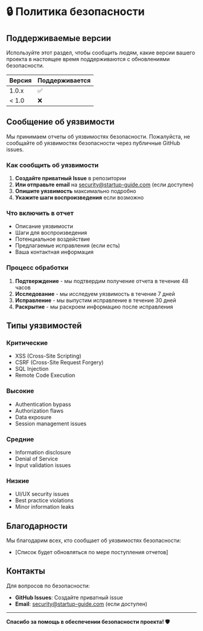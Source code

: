 # 🔒 Политика безопасности

## Поддерживаемые версии

Используйте этот раздел, чтобы сообщить людям, какие версии вашего проекта в настоящее время поддерживаются с обновлениями безопасности.

| Версия | Поддерживается          |
| ------- | ----------------------- |
| 1.0.x   | :white_check_mark:      |
| < 1.0   | :x:                     |

## Сообщение об уязвимости

Мы принимаем отчеты об уязвимостях безопасности. Пожалуйста, не сообщайте об уязвимостях безопасности через публичные GitHub issues.

### Как сообщить об уязвимости

1. **Создайте приватный Issue** в репозитории
2. **Или отправьте email** на security@startup-guide.com (если доступен)
3. **Опишите уязвимость** максимально подробно
4. **Укажите шаги воспроизведения** если возможно

### Что включить в отчет

- Описание уязвимости
- Шаги для воспроизведения
- Потенциальное воздействие
- Предлагаемые исправления (если есть)
- Ваша контактная информация

### Процесс обработки

1. **Подтверждение** - мы подтвердим получение отчета в течение 48 часов
2. **Исследование** - мы исследуем уязвимость в течение 7 дней
3. **Исправление** - мы выпустим исправление в течение 30 дней
4. **Раскрытие** - мы раскроем информацию после исправления

## Типы уязвимостей

### Критические
- XSS (Cross-Site Scripting)
- CSRF (Cross-Site Request Forgery)
- SQL Injection
- Remote Code Execution

### Высокие
- Authentication bypass
- Authorization flaws
- Data exposure
- Session management issues

### Средние
- Information disclosure
- Denial of Service
- Input validation issues

### Низкие
- UI/UX security issues
- Best practice violations
- Minor information leaks

## Благодарности

Мы благодарим всех, кто сообщает об уязвимостях безопасности:

- [Список будет обновляться по мере поступления отчетов]

## Контакты

Для вопросов по безопасности:
- **GitHub Issues**: Создайте приватный issue
- **Email**: security@startup-guide.com (если доступен)

---

**Спасибо за помощь в обеспечении безопасности проекта! 🛡️**

